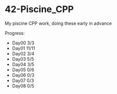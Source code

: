 # 42-Piscine_CPP
My piscine CPP work, doing these early in advance

Progress:
- Day00 3/3
- Day01 11/11
- Day02 3/4
- Day03 5/5
- Day04 3/5
- Day05 0/6
- Day06 0/3
- Day07 0/3
- Day08 0/5

